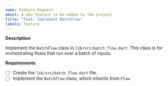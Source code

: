 ```yaml
---
name: Feature Request
about: A new feature to be added to the project
title: "feat: Implement BatchFlow"
labels: feature
---
```


**Description**

Implement the `BatchFlow` class in `lib/src/batch_flow.dart`. This class is for orchestrating flows that run over a batch of inputs.

**Requirements**

- [ ] Create the `lib/src/batch_flow.dart` file.
- [ ] Implement the `BatchFlow` class, which inherits from `Flow`.
